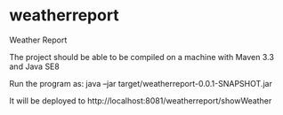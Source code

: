 # weatherreport
Weather Report


The project should be able to be compiled on a machine with Maven 3.3 and Java SE8

Run the program as:
java –jar target/weatherreport-0.0.1-SNAPSHOT.jar

It will be deployed to http://localhost:8081/weatherreport/showWeather
